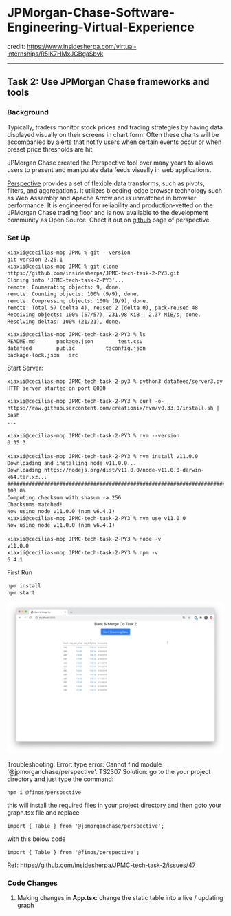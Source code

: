# JPMorgan-Chase-Software-Engineering-Virtual-Experience
credit: https://www.insidesherpa.com/virtual-internships/R5iK7HMxJGBgaSbvk

---



## Task 2: Use JPMorgan Chase frameworks and tools
### Background
Typically, traders monitor stock prices and trading strategies by having data displayed visually on their screens in chart form. Often these charts will be accompanied by alerts that notify users when certain events occur or when preset price thresholds are hit.

JPMorgan Chase created the Perspective tool over many years to allows users to present and manipulate data feeds visually in web applications.

[Perspective](https://perspective.finos.org/) provides a set of flexible data transforms, such as pivots, filters, and aggregations. It utilizes bleeding-edge browser technology such as Web Assembly and Apache Arrow and is unmatched in browser performance. It is engineered for reliability and production-vetted on the JPMorgan Chase trading floor and is now available to the development community as Open Source. Chect it out on [github](https://github.com/finos/perspective) page of perspective.

### Set Up
```
xiaxii@cecilias-mbp JPMC % git --version
git version 2.26.1
xiaxii@cecilias-mbp JPMC % git clone https://github.com/insidesherpa/JPMC-tech-task-2-PY3.git
Cloning into 'JPMC-tech-task-2-PY3'...
remote: Enumerating objects: 9, done.
remote: Counting objects: 100% (9/9), done.
remote: Compressing objects: 100% (9/9), done.
remote: Total 57 (delta 4), reused 2 (delta 0), pack-reused 48
Receiving objects: 100% (57/57), 231.98 KiB | 2.37 MiB/s, done.
Resolving deltas: 100% (21/21), done.
```

```
xiaxii@cecilias-mbp JPMC-tech-task-2-PY3 % ls
README.md		package.json		test.csv
datafeed		public			tsconfig.json
package-lock.json	src
```
Start Server:
```
xiaxii@cecilias-mbp JPMC-tech-task-2-py3 % python3 datafeed/server3.py
HTTP server started on port 8080
```


```
xiaxii@cecilias-mbp JPMC-tech-task-2-PY3 % curl -o- https://raw.githubusercontent.com/creationix/nvm/v0.33.0/install.sh | bash
...

xiaxii@cecilias-mbp JPMC-tech-task-2-PY3 % nvm --version
0.35.3

xiaxii@cecilias-mbp JPMC-tech-task-2-PY3 % nvm install v11.0.0
Downloading and installing node v11.0.0...
Downloading https://nodejs.org/dist/v11.0.0/node-v11.0.0-darwin-x64.tar.xz...
######################################################################### 100.0%
Computing checksum with shasum -a 256
Checksums matched!
Now using node v11.0.0 (npm v6.4.1)
xiaxii@cecilias-mbp JPMC-tech-task-2-PY3 % nvm use v11.0.0
Now using node v11.0.0 (npm v6.4.1)

xiaxii@cecilias-mbp JPMC-tech-task-2-PY3 % node -v
v11.0.0
xiaxii@cecilias-mbp JPMC-tech-task-2-PY3 % npm -v
6.4.1
```

First Run
```
npm install
npm start
```
![start the client application](https://raw.githubusercontent.com/xiaxii/JPMorgan-Chase-Software-Engineering-Virtual-Experience/master/JPMC/Screen%20Shot/Screen%20Shot%202020-08-27%20at%2011.10.09%20PM.png?token=AKL6M3IJ2DNDE7SVEAD5T2K7JB3PY)

Troubleshooting:
Error: type error: Cannot find module '@jpmorganchase/perspective'. TS2307
Solution: 
go to the your project directory and just type the command:
```
npm i @finos/perspective
```
this will install the required files in your project directory
and then goto your graph.tsx file and replace
```
import { Table } from '@jpmorganchase/perspective';
```
with this below code
```
import { Table } from '@finos/perspective';
```
Ref: https://github.com/insidesherpa/JPMC-tech-task-2/issues/47

### Code Changes
1. Making changes in **App.tsx**: change the static table into a live / updating graph



